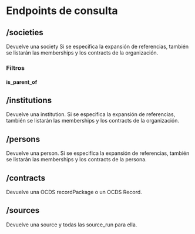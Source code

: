 # Endpoints de consulta
## /societies
Devuelve una society
Si se especifica la expansión de referencias, también se listarán las memberships y los contracts de la organización.


### Filtros
#### is_parent_of

## /institutions
Devuelve una institution.
Si se especifica la expansión de referencias, también se listarán las memberships y los contracts de la organización.

## /persons
Devuelve una person.
Si se especifica la expansión de referencias, también se listarán las memberships y los contracts de la persona.


## /contracts
Devuelve una OCDS recordPackage o un OCDS Record.

## /sources
Devuelve una source y todas las source_run para ella.
